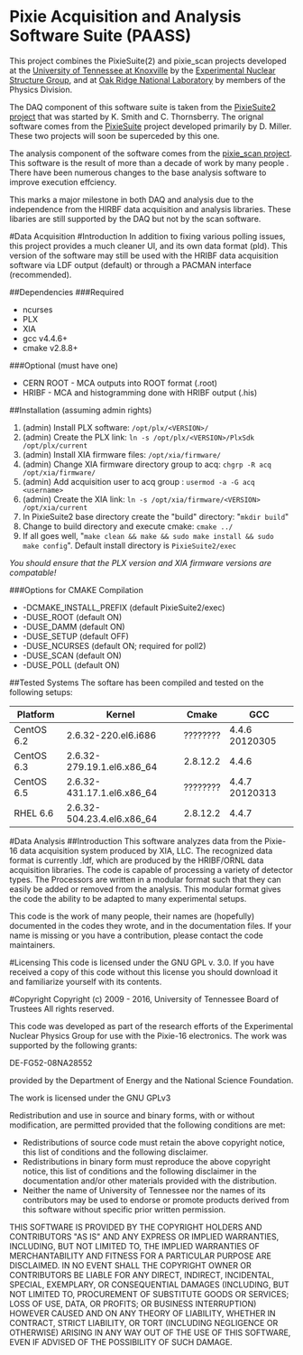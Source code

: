 Pixie Acquisition and Analysis Software Suite (PAASS)
======================================
This project combines the PixieSuite(2) and pixie_scan projects developed
at the [University of Tennessee at Knoxville](https://utk.edu) by the
[Experimental Nuclear Structure Group](http://www.phys.utk.edu/expnuclear/),
and at [Oak Ridge National Laboratory](https://ornl.gov) by members of
the Physics Division. 

The DAQ component of this software suite is taken from the
[PixieSuite2 project](https://github.com/pixie16/PixieSuite2) that was started
by K. Smith and C. Thornsberry. The orignal software comes from the
[PixieSuite](https://github.com/pixie16/PixieSuite) project developed primarily
by D. Miller. These two projects will soon be superceded by this one.

The analysis component of the software comes from the
[pixie_scan project](https://github.com/pixie16/pixie_scan). This software is
the result of more than a decade of work by many people . There have been
numerous changes to the base analysis software to improve execution
effciency. 

This marks a major milestone in both DAQ and analysis due to the
independence from the HIRBF data acquisition and analysis libraries. These
libaries are still supported by the DAQ but not by the scan software.


#Data Acquisition
#Introduction 
In addition to fixing various polling issues, this project provides a much
cleaner UI, and its own data format (pld). This version of the software may still
be used with the HRIBF data acquisition software via LDF output (default) or
through a PACMAN interface (recommended).

##Dependencies
###Required
* ncurses
* PLX 
* XIA
* gcc v4.4.6+
* cmake v2.8.8+

###Optional (must have one)
* CERN ROOT - MCA outputs into ROOT format (.root)
* HRIBF - MCA and histogramming done with HRIBF output (.his)

##Installation (assuming admin rights)
1. (admin) Install PLX software: `/opt/plx/<VERSION>/`
2. (admin) Create the PLX link: `ln -s /opt/plx/<VERSION>/PlxSdk /opt/plx/current`
3. (admin) Install XIA firmware files: `/opt/xia/firmware/`
4. (admin) Change XIA firmware directory group to acq: `chgrp -R acq /opt/xia/firmware/`
5. (admin) Add acquisition user to acq group : `usermod -a -G acq <username>`
6. (admin) Create the XIA link: `ln -s /opt/xia/firmware/<VERSION> /opt/xia/current`
7. In PixieSuite2 base directory create the "build" directory: "`mkdir build`"
8. Change to build directory and execute cmake: `cmake ../`
9. If all goes well, "`make clean && make && sudo make install && sudo make config`".
   Default install directory is `PixieSuite2/exec`

*You should ensure that the PLX version and XIA firmware versions are compatable!*

###Options for CMAKE Compilation
* -DCMAKE\_INSTALL\_PREFIX (default PixieSuite2/exec)
* -DUSE\_ROOT (default ON)
* -DUSE\_DAMM (default ON)
* -DUSE\_SETUP (default OFF)
* -DUSE\_NCURSES (default ON; required for poll2)
* -DUSE\_SCAN (default ON)
* -DUSE\_POLL (default ON)

##Tested Systems
The softare has been compiled and tested on the following setups: 

Platform | Kernel | Cmake | GCC
-------- | ------ |:-----:| ---
CentOS 6.2 | 2.6.32-220.el6.i686         | ???????? | 4.4.6 20120305
CentOS 6.3 | 2.6.32-279.19.1.el6.x86\_64 | 2.8.12.2 | 4.4.6
CentOS 6.5 | 2.6.32-431.17.1.el6.x86\_64 | ???????? | 4.4.7 20120313
RHEL 6.6   | 2.6.32-504.23.4.el6.x86\_64 | 2.8.12.2 | 4.4.7

#Data Analysis
##Introduction 
This software analyzes data from the Pixie-16 data acquisition system produced
by XIA, LLC. The recognized data format is currently .ldf, which are produced
by the HRIBF/ORNL data acquisition libraries. The code is capable of processing
a variety of detector types. The Processors are written in a modular format
such that they can easily be added or removed from the analysis. This modular
format gives the code the ability to be adapted to many experimental setups.

This code is the work of many people, their names are (hopefully) documented in
the codes they wrote, and in the documentation files. If your name is missing
or you have a contribution, please contact the code maintainers.

#Licensing
This code is licensed under the GNU GPL v. 3.0. If you have received a copy of
this code without this license you should download it and familiarize yourself
with its contents.

#Copyright
Copyright (c) 2009 - 2016, University of Tennessee Board of Trustees
All rights reserved.

This code was developed as part of the research efforts of the
Experimental Nuclear Physics Group for use with the Pixie-16
electronics. The work was supported by the following grants:

DE-FG52-08NA28552

provided by the Department of Energy and the National Science Foundation.

The work is licensed under the GNU GPLv3

Redistribution and use in source and binary forms,
with or without modification, are permitted provided
that the following conditions are met:

* Redistributions of source code must retain the above
   copyright notice, this list of conditions and the
   following disclaimer.
* Redistributions in binary form must reproduce the
   above copyright notice, this list of conditions and the
   following disclaimer in the documentation and/or other
   materials provided with the distribution.
* Neither the name of University of Tennessee nor the names of its
   contributors may be used to endorse or promote
   products derived from this software without
   specific prior written permission.

THIS SOFTWARE IS PROVIDED BY THE COPYRIGHT HOLDERS AND
CONTRIBUTORS "AS IS" AND ANY EXPRESS OR IMPLIED WARRANTIES,
INCLUDING, BUT NOT LIMITED TO, THE IMPLIED WARRANTIES OF
MERCHANTABILITY AND FITNESS FOR A PARTICULAR PURPOSE ARE DISCLAIMED.
IN NO EVENT SHALL THE COPYRIGHT OWNER OR CONTRIBUTORS BE LIABLE
FOR ANY DIRECT, INDIRECT, INCIDENTAL, SPECIAL, EXEMPLARY, OR
CONSEQUENTIAL DAMAGES (INCLUDING, BUT NOT LIMITED TO,
PROCUREMENT OF SUBSTITUTE GOODS OR SERVICES; LOSS OF USE,
DATA, OR PROFITS; OR BUSINESS INTERRUPTION) HOWEVER CAUSED AND ON
ANY THEORY OF LIABILITY, WHETHER IN CONTRACT, STRICT LIABILITY, OR
TORT (INCLUDING NEGLIGENCE OR OTHERWISE) ARISING IN ANY WAY OUT OF
THE USE OF THIS SOFTWARE, EVEN IF ADVISED OF THE POSSIBILITY OF
SUCH DAMAGE.
